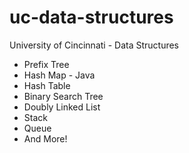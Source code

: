 # uc-data-structures
University of Cincinnati - Data Structures

- Prefix Tree
- Hash Map - Java
- Hash Table
- Binary Search Tree
- Doubly Linked List
- Stack
- Queue
- And More!
